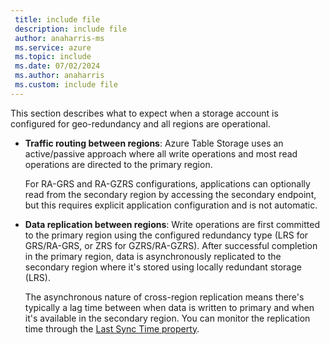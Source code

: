 ```yaml
---
 title: include file
 description: include file
 author: anaharris-ms
 ms.service: azure
 ms.topic: include
 ms.date: 07/02/2024
 ms.author: anaharris
 ms.custom: include file
---
```





This section describes what to expect when a storage account is configured for geo-redundancy and all regions are operational.

- **Traffic routing between regions**: Azure Table Storage uses an active/passive approach where all write operations and most read operations are directed to the primary region.

  For RA-GRS and RA-GZRS configurations, applications can optionally read from the secondary region by accessing the secondary endpoint, but this requires explicit application configuration and is not automatic.

- **Data replication between regions**: Write operations are first committed to the primary region using the configured redundancy type (LRS for GRS/RA-GRS, or ZRS for GZRS/RA-GZRS). After successful completion in the primary region, data is asynchronously replicated to the secondary region where it's stored using locally redundant storage (LRS).

   The asynchronous nature of cross-region replication means there's typically a lag time between when data is written to primary and when it's available in the secondary region. You can monitor the replication time through the [Last Sync Time property](/azure/storage/common/last-sync-time-get).